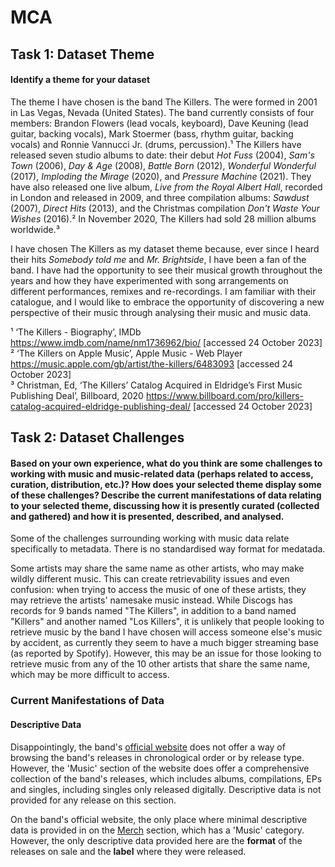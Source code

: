 # MCA

## Task 1: Dataset Theme
#### Identify a theme for your dataset

The theme I have chosen is the band The Killers. The were formed in 2001 in Las Vegas, Nevada (United States). The band currently consists of four members: Brandon Flowers (lead vocals, keyboard), Dave Keuning (lead guitar, backing vocals), Mark Stoermer (bass, rhythm guitar, backing vocals) and Ronnie Vannucci Jr. (drums, percussion).¹ The Killers have released seven studio albums to date: their debut _Hot Fuss_ (2004), _Sam's Town_ (2006), _Day & Age_  (2008), _Battle Born_ (2012), _Wonderful Wonderful_ (2017), _Imploding the Mirage_ (2020), and _Pressure Machine_ (2021). They have also released one live album, _Live from the Royal Albert Hall_, recorded in London and released in 2009, and three compilation albums: _Sawdust_ (2007), _Direct Hits_ (2013), and the Christmas compilation _Don't Waste Your Wishes_ (2016).² In November 2020, The Killers had sold 28 million albums worldwide.³

I have chosen The Killers as my dataset theme because, ever since I heard their hits _Somebody told me_ and _Mr. Brightside_, I have been a fan of the band. I have had the opportunity to see their musical growth throughout the years and how they have experimented with song arrangements on different performances, remixes and re-recordings. I am familiar with their catalogue, and I would like to embrace the opportunity of discovering a new perspective of their music through analysing their music and music data.

¹ ‘The Killers - Biography’, IMDb <https://www.imdb.com/name/nm1736962/bio/> [accessed 24 October 2023]\
² ‘The Killers on Apple Music’, Apple Music - Web Player <https://music.apple.com/gb/artist/the-killers/6483093> [accessed 24 October 2023]\
³ Christman, Ed, ‘The Killers’ Catalog Acquired in Eldridge’s First Music Publishing Deal’, Billboard, 2020 <https://www.billboard.com/pro/killers-catalog-acquired-eldridge-publishing-deal/> [accessed 24 October 2023]

## Task 2: Dataset Challenges
#### Based on your own experience, what do you think are some challenges to working with music and music-related data (perhaps related to access, curation, distribution, etc.)? How does your selected theme display some of these challenges? Describe the current manifestations of data relating to your selected theme, discussing how it is presently curated (collected and gathered) and how it is presented, described, and analysed.

Some of the challenges surrounding working with music data relate specifically to metadata. There is no standardised way format for medatada.

Some artists may share the same name as other artists, who may make wildly different music. This can create retrievability issues and even confusion: when trying to access the music of one of these artists, they may retrieve the artists' namesake music instead. While Discogs has records for 9 bands named "The Killers", in addition to a band named "Killers" and another named "Los Killers", it is unlikely that people looking to retrieve music by the band I have chosen will access someone else's music by accident, as currently they seem to have a much bigger streaming base (as reported by Spotify). However, this may be an issue for those looking to retrieve music from any of the 10 other artists that share the same name, which may be more difficult to access.

### Current Manifestations of Data

#### Descriptive Data

Disappointingly, the band's [official website](https://thekillersmusic.com) does not offer a way of browsing the band's releases in chronological order or by release type. However, the 'Music' section of the website does offer a comprehensive collection of the band's releases, which includes albums, compilations, EPs and singles, including singles only released digitally. Descriptive data is not provided for any release on this section.

On the band's official website, the only place where minimal descriptive data is provided in on the [Merch](https://shopuk.thekillersmusic.com/?utm_source=Original&utm_campaign=20210718&utm_medium=channel.utm_medium&utm_referrer=direct&utm_board=island-records-us&utm_country=US&utm_linkurl=TheKillers.lnk.to%2FPMStore&lf=457ac199c1cfba34fb9d302ef411593a) section, which has a 'Music' category. However, the only descriptive data provided here are the **format** of the releases on sale and the **label** where they were released.
